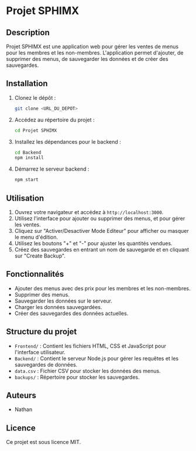 # Projet SPHIMX

## Description
Projet SPHIMX est une application web pour gérer les ventes de menus pour les membres et les non-membres. L'application permet d'ajouter, de supprimer des menus, de sauvegarder les données et de créer des sauvegardes.

## Installation
1. Clonez le dépôt :
    ```sh
    git clone <URL_DU_DEPOT>
    ```
2. Accédez au répertoire du projet :
    ```sh
    cd Projet SPHIMX
    ```
3. Installez les dépendances pour le backend :
    ```sh
    cd Backend
    npm install
    ```
4. Démarrez le serveur backend :
    ```sh
    npm start
    ```

## Utilisation
1. Ouvrez votre navigateur et accédez à `http://localhost:3000`.
2. Utilisez l'interface pour ajouter ou supprimer des menus, et pour gérer les ventes.
3. Cliquez sur "Activer/Desactiver Mode Editeur" pour afficher ou masquer le menu d'édition.
4. Utilisez les boutons "+" et "-" pour ajuster les quantités vendues.
5. Créez des sauvegardes en entrant un nom de sauvegarde et en cliquant sur "Create Backup".

## Fonctionnalités
- Ajouter des menus avec des prix pour les membres et les non-membres.
- Supprimer des menus.
- Sauvegarder les données sur le serveur.
- Charger les données sauvegardées.
- Créer des sauvegardes des données actuelles.

## Structure du projet
- `Frontend/` : Contient les fichiers HTML, CSS et JavaScript pour l'interface utilisateur.
- `Backend/` : Contient le serveur Node.js pour gérer les requêtes et les sauvegardes de données.
- `data.csv` : Fichier CSV pour stocker les données des menus.
- `backups/` : Répertoire pour stocker les sauvegardes.

## Auteurs
- Nathan

## Licence
Ce projet est sous licence MIT.
